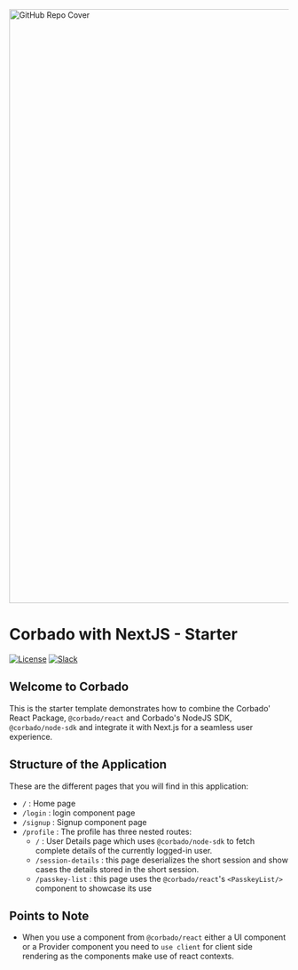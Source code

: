 <img width="1070" alt="GitHub Repo Cover" src="https://github.com/corbado/corbado-php/assets/18458907/aa4f9df6-980b-4b24-bb2f-d71c0f480971">

# Corbado with NextJS - Starter

[![License](https://img.shields.io/badge/license-MIT-green)](./LICENSE)
[![Slack](https://img.shields.io/badge/slack-join%20chat-brightgreen.svg)](https://join.slack.com/t/corbado/shared_invite/zt-1b7867yz8-V~Xr~ngmSGbt7IA~g16ZsQ)

## Welcome to Corbado

This is the starter template demonstrates how to combine the Corbado' React Package, `@corbado/react` and Corbado's NodeJS SDK, `@corbado/node-sdk` and integrate it with Next.js for a seamless user experience.

## Structure of the Application

These are the different pages that you will find in this application:

- `/` : Home page
- `/login` : login component page
- `/signup` : Signup component page
- `/profile` : The profile has three nested routes:
  - `/` : User Details page which uses `@corbado/node-sdk` to fetch complete details of the currently logged-in user.
  - `/session-details` : this page deserializes the short session and show cases the details stored in the short session.
  - `/passkey-list` : this page uses the `@corbado/react`'s `<PasskeyList/>` component to showcase its use

## Points to Note

- When you use a component from `@corbado/react` either a UI component or a Provider component you need to `use client` for client side rendering as the components make use of react contexts.